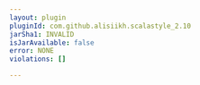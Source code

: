 ```yaml
---
layout: plugin
pluginId: com.github.alisiikh.scalastyle_2.10
jarSha1: INVALID
isJarAvailable: false
error: NONE
violations: []

---
```

